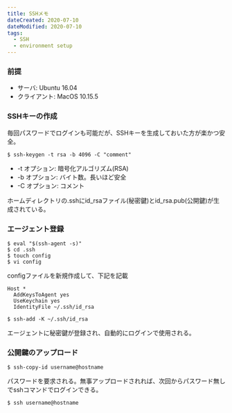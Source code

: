 ```yaml
---
title: SSHメモ
dateCreated: 2020-07-10
dateModified: 2020-07-10
tags:
  - SSH
  - environment setup
---
```


### 前提

- サーバ: Ubuntu 16.04
- クライアント: MacOS 10.15.5


### SSHキーの作成

毎回パスワードでログインも可能だが、SSHキーを生成しておいた方が楽かつ安全。

```shell-session
$ ssh-keygen -t rsa -b 4096 -C "comment"
```

- -t オプション: 暗号化アルゴリズム(RSA)
- -b オプション: バイト数。長いほど安全
- -C オプション: コメント

ホームディレクトリの.sshにid\_rsaファイル(秘密鍵)とid\_rsa.pub(公開鍵)が生成されている。


### エージェント登録

```shell-session
$ eval "$(ssh-agent -s)"
$ cd .ssh
$ touch config
$ vi config
```

configファイルを新規作成して、下記を記載

```
Host *
  AddKeysToAgent yes
  UseKeychain yes
  IdentityFile ~/.ssh/id_rsa
```

```shell-session
$ ssh-add -K ~/.ssh/id_rsa
```

エージェントに秘密鍵が登録され、自動的にログインで使用される。


### 公開鍵のアップロード

```shell-session
$ ssh-copy-id username@hostname
```

パスワードを要求される。無事アップロードされれば、次回からパスワード無しでsshコマンドでログインできる。

```shell-session
$ ssh username@hostname
```
